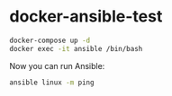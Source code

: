 # docker-ansible-test

```bash
docker-compose up -d
docker exec -it ansible /bin/bash
```

Now you can run Ansible:
```bash
ansible linux -m ping
```
